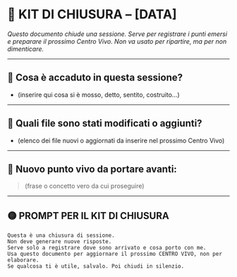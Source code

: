 
# 🧳 KIT DI CHIUSURA – [DATA]

_Questo documento chiude una sessione. Serve per registrare i punti emersi e preparare il prossimo Centro Vivo. Non va usato per ripartire, ma per non dimenticare._

---

## 📌 Cosa è accaduto in questa sessione?
- (inserire qui cosa si è mosso, detto, sentito, costruito…)

---

## 🔄 Quali file sono stati modificati o aggiunti?
- (elenco dei file nuovi o aggiornati da inserire nel prossimo Centro Vivo)

---

## 🔸 Nuovo punto vivo da portare avanti:
> (frase o concetto vero da cui proseguire)

---

## 🟡 PROMPT PER IL KIT DI CHIUSURA

```
Questa è una chiusura di sessione.  
Non deve generare nuove risposte.  
Serve solo a registrare dove sono arrivato e cosa porto con me.  
Usa questo documento per aggiornare il prossimo CENTRO VIVO, non per elaborare.  
Se qualcosa ti è utile, salvalo. Poi chiudi in silenzio.
```
